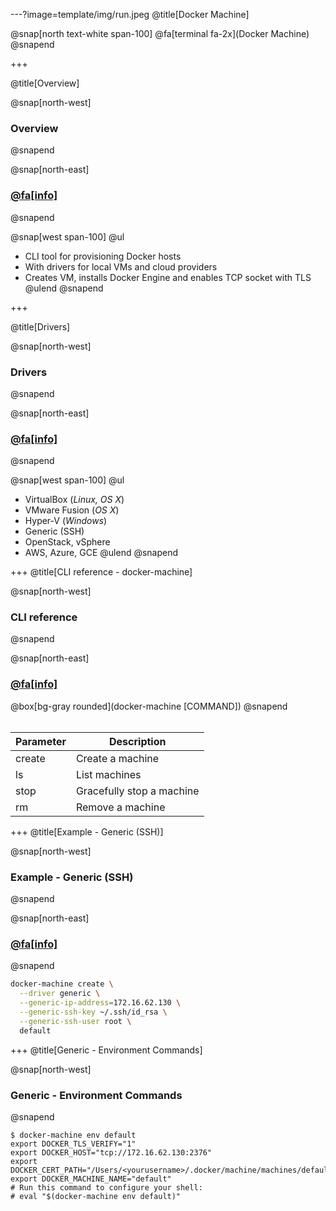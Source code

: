 ---?image=template/img/run.jpeg
@title[Docker Machine]

@snap[north text-white span-100]
@fa[terminal fa-2x](Docker Machine)
@snapend

+++

@title[Overview]

@snap[north-west]
### Overview 
@snapend

@snap[north-east]
### [@fa[info]](https://docs.docker.com/machine/overview/) 
@snapend

@snap[west span-100]
@ul[](false)
- CLI tool for provisioning Docker hosts
- With drivers for local VMs and cloud providers
- Creates VM, installs Docker Engine and enables TCP socket with TLS
@ulend
@snapend

+++

@title[Drivers]

@snap[north-west]
### Drivers
@snapend

@snap[north-east]
### [@fa[info]](https://docs.docker.com/machine/drivers/) 
@snapend

@snap[west span-100]
@ul[](false)
- VirtualBox (_Linux, OS X_)
- VMware Fusion (_OS X_)
- Hyper-V (_Windows_)
- Generic (SSH)
- OpenStack, vSphere
- AWS, Azure, GCE
@ulend
@snapend


+++
@title[CLI reference - docker-machine]

@snap[north-west]
### CLI reference
@snapend

@snap[north-east]
### [@fa[info]](https://docs.docker.com/machine/reference/)
@box[bg-gray rounded](docker-machine [COMMAND])
@snapend
<br/>
<br/>

Parameter | Description
--------- | -------------
create | Create a machine
ls | List machines
stop | Gracefully stop a machine
rm | Remove a machine

+++
@title[Example - Generic (SSH)]

@snap[north-west]
### Example - Generic (SSH)
@snapend

@snap[north-east]
### [@fa[info]](https://docs.docker.com/machine/drivers/generic/) 
@snapend

```sh
docker-machine create \
  --driver generic \
  --generic-ip-address=172.16.62.130 \
  --generic-ssh-key ~/.ssh/id_rsa \
  --generic-ssh-user root \
  default
```
+++
@title[Generic - Environment Commands]

@snap[north-west]
### Generic - Environment Commands
@snapend
```
$ docker-machine env default
export DOCKER_TLS_VERIFY="1"
export DOCKER_HOST="tcp://172.16.62.130:2376"
export DOCKER_CERT_PATH="/Users/<yourusername>/.docker/machine/machines/default"
export DOCKER_MACHINE_NAME="default"
# Run this command to configure your shell:
# eval "$(docker-machine env default)"
```
